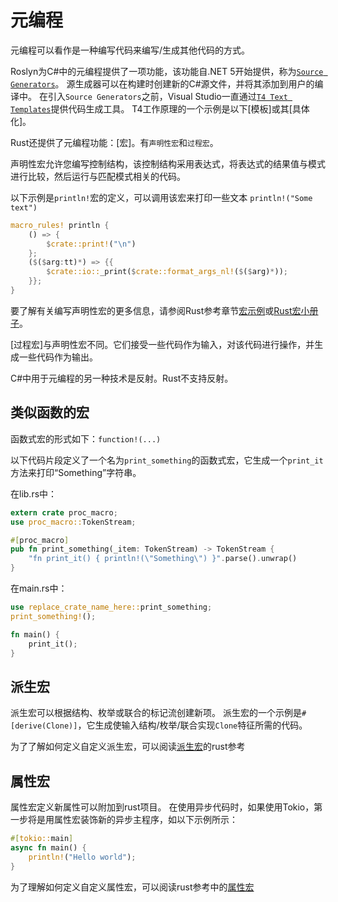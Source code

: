 # 元编程

元编程可以看作是一种编写代码来编写/生成其他代码的方式。

Roslyn为C#中的元编程提供了一项功能，该功能自.NET 5开始提供，称为[`Source Generators`][source-gen]。
源生成器可以在构建时创建新的C#源文件，并将其添加到用户的编译中。
在引入`Source Generators`之前，Visual Studio一直通过[`T4 Text Templates`][T4]提供代码生成工具。
T4工作原理的一个示例是以下[模板]或其[具体化]。

Rust还提供了元编程功能：[宏]。有`声明性宏`和`过程宏`。

声明性宏允许您编写控制结构，该控制结构采用表达式，将表达式的结果值与模式进行比较，然后运行与匹配模式相关的代码。

以下示例是`println!`宏的定义，可以调用该宏来打印一些文本 `println!("Some text")`

```rust
macro_rules! println {
    () => {
        $crate::print!("\n")
    };
    ($($arg:tt)*) => {{
        $crate::io::_print($crate::format_args_nl!($($arg)*));
    }};
}
```

要了解有关编写声明性宏的更多信息，请参阅Rust参考章节[宏示例][macros by example]或[Rust宏小册子][The Little Book of Rust Macros]。

[过程宏]与声明性宏不同。它们接受一些代码作为输入，对该代码进行操作，并生成一些代码作为输出。

C#中用于元编程的另一种技术是反射。Rust不支持反射。

[source-gen]: https://learn.microsoft.com/en-us/dotnet/csharp/roslyn-sdk/source-generators-overview

## 类似函数的宏

函数式宏的形式如下：`function!(...)`

以下代码片段定义了一个名为`print_something`的函数式宏，它生成一个`print_it`方法来打印“Something”字符串。

在lib.rs中：

```rust
extern crate proc_macro;
use proc_macro::TokenStream;

#[proc_macro]
pub fn print_something(_item: TokenStream) -> TokenStream {
    "fn print_it() { println!(\"Something\") }".parse().unwrap()
}
```

在main.rs中：

```rust
use replace_crate_name_here::print_something;
print_something!();

fn main() {
    print_it();
}
```

## 派生宏

派生宏可以根据结构、枚举或联合的标记流创建新项。
派生宏的一个示例是`#[derive(Clone)]`，它生成使输入结构/枚举/联合实现`Clone`特征所需的代码。

为了了解如何定义自定义派生宏，可以阅读[派生宏][derive macros]的rust参考

[derive macros]: https://doc.rust-lang.org/reference/procedural-macros.html#derive-macros

## 属性宏

属性宏定义新属性可以附加到rust项目。
在使用异步代码时，如果使用Tokio，第一步将是用属性宏装饰新的异步主程序，如以下示例所示：

```rust
#[tokio::main]
async fn main() {
    println!("Hello world");
}
```

为了理解如何定义自定义属性宏，可以阅读rust参考中的[属性宏][attribute macros]

[attribute macros]: https://doc.rust-lang.org/reference/procedural-macros.html#attribute-macros

[T4]: https://learn.microsoft.com/en-us/previous-versions/visualstudio/visual-studio-2015/modeling/code-generation-and-t4-text-templates?view=vs-2015&redirectedfrom=MSDN
[template]: https://github.com/atifaziz/Jacob/blob/master/src/JsonReader.g.tt
[concretization]: https://github.com/atifaziz/Jacob/blob/master/src/JsonReader.g.cs
[macros]: https://doc.rust-lang.org/book/ch19-06-macros.html
[macros by example]: https://doc.rust-lang.org/reference/macros-by-example.html
[procedural macros]: https://doc.rust-lang.org/reference/procedural-macros.html
[The Little Book of Rust Macros]: https://veykril.github.io/tlborm/
